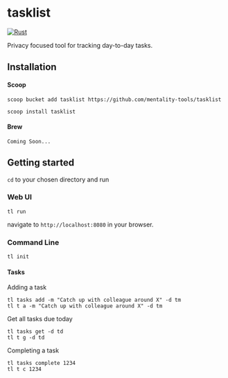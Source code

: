 # tasklist
[![Rust](https://github.com/mentality-tools/tasklist/actions/workflows/build.yml/badge.svg)](https://github.com/mentality-tools/tasklist/actions/workflows/build.yml)

Privacy focused tool for tracking day-to-day tasks.

## Installation

#### Scoop 

```
scoop bucket add tasklist https://github.com/mentality-tools/tasklist
```
```
scoop install tasklist
```

#### Brew 

```
Coming Soon...
```

## Getting started

`cd` to your chosen directory and run

### Web UI

```
tl run
```

navigate to `http://localhost:8080` in your browser.

### Command Line

```
tl init
```

#### Tasks

Adding a task
```
tl tasks add -m "Catch up with colleague around X" -d tm
tl t a -m "Catch up with colleague around X" -d tm
```

Get all tasks due today
```
tl tasks get -d td
tl t g -d td
```

Completing a task
```
tl tasks complete 1234
tl t c 1234
```

